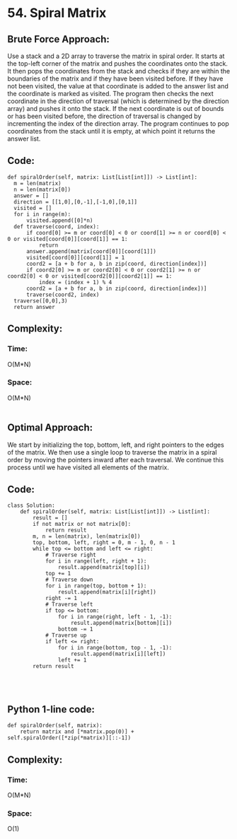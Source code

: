 # 54. Spiral Matrix


## Brute Force Approach:
Use a stack and a 2D array to traverse the matrix in spiral order. It starts at the top-left corner of the matrix and pushes the coordinates onto the stack. It then pops the coordinates from the stack and checks if they are within the boundaries of the matrix and if they have been visited before. If they have not been visited, the value at that coordinate is added to the answer list and the coordinate is marked as visited. The program then checks the next coordinate in the direction of traversal (which is determined by the direction array) and pushes it onto the stack. If the next coordinate is out of bounds or has been visited before, the direction of traversal is changed by incrementing the index of the direction array. The program continues to pop coordinates from the stack until it is empty, at which point it returns the answer list.

## Code:
```shell
def spiralOrder(self, matrix: List[List[int]]) -> List[int]:
  m = len(matrix)
  n = len(matrix[0])
  answer = []
  direction = [[1,0],[0,-1],[-1,0],[0,1]]
  visited = []
  for i in range(m):
      visited.append([0]*n)
  def traverse(coord, index):
      if coord[0] >= m or coord[0] < 0 or coord[1] >= n or coord[0] < 0 or visited[coord[0]][coord[1]] == 1:
          return
      answer.append(matrix[coord[0]][coord[1]])
      visited[coord[0]][coord[1]] = 1
      coord2 = [a + b for a, b in zip(coord, direction[index])]
      if coord2[0] >= m or coord2[0] < 0 or coord2[1] >= n or coord2[0] < 0 or visited[coord2[0]][coord2[1]] == 1:
          index = (index + 1) % 4
      coord2 = [a + b for a, b in zip(coord, direction[index])]
      traverse(coord2, index)
  traverse([0,0],3)
  return answer
```
## Complexity:
### Time:
O(M*N)
### Space:
O(M*N)
<br></br>

## Optimal Approach:
We start by initializing the top, bottom, left, and right pointers to the edges of the matrix. We then use a single loop to traverse the matrix in a spiral order by moving the pointers inward after each traversal. We continue this process until we have visited all elements of the matrix.

## Code:
```shell
class Solution:
    def spiralOrder(self, matrix: List[List[int]]) -> List[int]:
        result = []
        if not matrix or not matrix[0]:
            return result
        m, n = len(matrix), len(matrix[0])
        top, bottom, left, right = 0, m - 1, 0, n - 1
        while top <= bottom and left <= right:
            # Traverse right
            for i in range(left, right + 1):
                result.append(matrix[top][i])
            top += 1
            # Traverse down
            for i in range(top, bottom + 1):
                result.append(matrix[i][right])
            right -= 1
            # Traverse left
            if top <= bottom:
                for i in range(right, left - 1, -1):
                    result.append(matrix[bottom][i])
                bottom -= 1
            # Traverse up
            if left <= right:
                for i in range(bottom, top - 1, -1):
                    result.append(matrix[i][left])
                left += 1
        return result
```
<br></br>
## Python 1-line code:
```shell
def spiralOrder(self, matrix):
    return matrix and [*matrix.pop(0)] + self.spiralOrder([*zip(*matrix)][::-1])
```
## Complexity:
### Time:
O(M*N)
### Space:
O(1)
